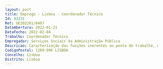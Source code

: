 ```yaml
--- 
layout: post
title: Emprego - Lisboa - Coordenador Técnico
Id: 93231
Ref: OE202201/0487
DataAbertura: 2022-01-21
DataFecho: 2022-02-04
Trabalho: Coordenador Técnico
Empregador: Serviços Sociais da Administração Pública
Descricao: Caracterização das funções inerentes ao posto de trabalho, em conformidade com o mapa de pessoal aprovado Coordenar e assegurar o exercício das ações de natureza administrativa inerentes à Secção de Beneficiários, por cujos resultados é responsável, incluindo •	Registar os dados dos Beneficiários na respetiva Base de Dados e garantir a sua atualização •	Registar as suspensões de direitos dos beneficiários •	Imprimir os cartões e enviar aos serviços dos beneficiários do ativo e diretamente aos beneficiários  aposentados •	Gerir a Base de Dados de Beneficiários, recolher e analisar os dados para a elaboração do Relatório de Atividades •	Emitir listagens com vista à atualização de dados por parte dos Organismos, para definição da comparticipação a pagar •	Manter atualizada a base de dados dos Organismos da Administração Pública •	Emitir outras listagens solicitadas pelas áreas do apoio social, contabilidade e outras •	Realizar o atendimento telefónico para esclarecimento de dúvidas sobre inscrições de beneficiários.•	Receber, analisar e enquadrar a informação relativa à organização dos processos de admissão de beneficiários e elaborar as propostas necessárias, salvaguardando a segurança e a confidencialidade dos dados.
CodigoPostal: 1269-096 LISBOA
Concelho: Lisboa
Distrito: Lisboa
--- 
```

